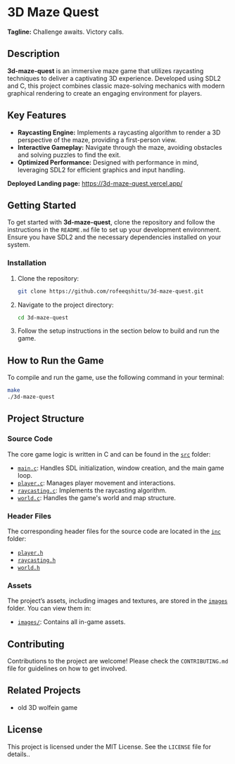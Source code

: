 # 3D Maze Quest

**Tagline:** Challenge awaits. Victory calls.

## Description

**3d-maze-quest** is an immersive maze game that utilizes raycasting techniques to deliver a captivating 3D experience. Developed using SDL2 and C, this project combines classic maze-solving mechanics with modern graphical rendering to create an engaging environment for players.

## Key Features

- **Raycasting Engine:** Implements a raycasting algorithm to render a 3D perspective of the maze, providing a first-person view.
- **Interactive Gameplay:** Navigate through the maze, avoiding obstacles and solving puzzles to find the exit.
- **Optimized Performance:** Designed with performance in mind, leveraging SDL2 for efficient graphics and input handling.

**Deployed Landing page:** <a href="https://3d-maze-quest.vercel.app/" target="_blank">https://3d-maze-quest.vercel.app/</a>


## Getting Started

To get started with **3d-maze-quest**, clone the repository and follow the instructions in the `README.md` file to set up your development environment. Ensure you have SDL2 and the necessary dependencies installed on your system.

### Installation

1. Clone the repository:
    ```bash
    git clone https://github.com/rofeeqshittu/3d-maze-quest.git
    ```

2. Navigate to the project directory:
    ```bash
    cd 3d-maze-quest
    ```

3. Follow the setup instructions in the section below to build and run the game.

## How to Run the Game

To compile and run the game, use the following command in your terminal:

```bash
make
./3d-maze-quest
```

## Project Structure

### Source Code

The core game logic is written in C and can be found in the [`src`](./src) folder:
- [`main.c`](./src/main.c): Handles SDL initialization, window creation, and the main game loop.
- [`player.c`](./src/player.c): Manages player movement and interactions.
- [`raycasting.c`](./src/raycasting.c): Implements the raycasting algorithm.
- [`world.c`](./src/world.c): Handles the game's world and map structure.

### Header Files

The corresponding header files for the source code are located in the [`inc`](./inc) folder:
- [`player.h`](./inc/player.h)
- [`raycasting.h`](./inc/raycasting.h)
- [`world.h`](./inc/world.h)

### Assets

The project’s assets, including images and textures, are stored in the [`images`](./images) folder. You can view them in:
- [`images/`](./images): Contains all in-game assets.

## Contributing

Contributions to the project are welcome! Please check the `CONTRIBUTING.md` file for guidelines on how to get involved.

## Related Projects
- old 3D wolfein game

## License

This project is licensed under the MIT License. See the `LICENSE` file for details..
